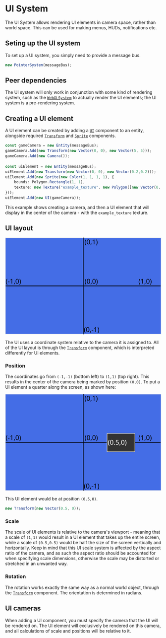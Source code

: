 # UI System

The UI System allows rendering UI elements in camera space, rather than world space. This can be used for making menus, HUDs, notifications etc.

## Seting up the UI system

To set up a UI system, you simply need to provide a message bus.

```typescript
new PointerSystem(messageBus);
```

## Peer dependencies

The UI system will only work in conjunction with some kind of rendering system, such as the [`WebGLSystem`](../../reference/classes/webglsystem) to actually render the UI elements; the UI system is a pre-rendering system.

## Creating a UI element

A UI element can be created by adding a [`UI`](../../reference/classes/ui) component to an entity, alongside required [`Transform`](../../reference/classes/transform) and [`Sprite`](../../reference/classes/sprite) components.

```typescript
const gameCamera = new Entity(messageBus);
gameCamera.Add(new Transform(new Vector(0, 0), new Vector(5, 5)));
gameCamera.Add(new Camera());

const uiElement = new Entity(messageBus);
uiElement.Add(new Transform(new Vector(0, 0), new Vector(0.2,0.2)));
uiElement.Add(new Sprite(new Color(1, 1, 1, 1), {
    bounds: Polygon.Rectangle(1, 1),
    texture: new Texture("example_texture", new Polygon([new Vector(0, 0), new Vector(1, 0), new Vector(1, 1), new Vector(0, 1)]).GetFloat32Array())
}));
uiElement.Add(new UI(gameCamera));
```

This example shows creating a camera, and then a UI element that will display in the center of the camera - with the `example_texture` texture.

## UI layout

![UI coordinate system](../assets/ui_dimensions.svg)

The UI uses a coordinate system relative to the camera it is assigned to. All of the UI layout is through the [`Transform`](../../reference/classes/transform) component, which is interpreted differently for UI elements.  

### Position
The coordinates go from `(-1,-1)` (bottom left) to `(1,1)` (top right). This results in the center of the camera being marked by position `(0,0)`. To put a UI element a quarter along the screen, as shown here:

![Example position a quarter of the width to the right](../assets/ui_example_position.svg)

This UI element would be at position `(0.5,0)`.
```typescript
new Transform(new Vector(0.5, 0));
```

### Scale

The scale of UI elements is relative to the camera's viewport - meaning that a scale of `(1,1)` would result in a UI element that takes up the entire screen, while a scale of `(0.5,0.5)` would be half the size of the screen vertically and horizontally. Keep in mind that this UI scale system is affected by the aspect ratio of the camera, and as such the aspect ratio should be accounted for when specifying scale dimensions, otherwise the scale may be distorted or stretched in an unwanted way.

### Rotation

The rotation works exactly the same way as a normal world object, through the [`Transform`](../../reference/classes/transform) component. The orientation is determined in radians.

## UI cameras

When adding a UI component, you must specify the camera that the UI will be rendered on. The UI element will exclusively be rendered on this camera, and all calculations of scale and positions will be relative to it.